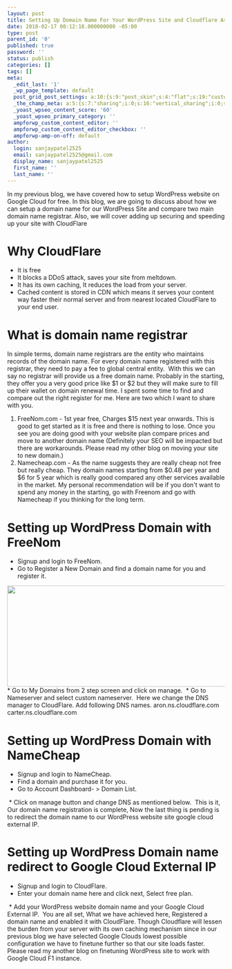```yaml
---
layout: post
title: Setting Up Domain Name For Your WordPress Site and Cloudflare As DNS Provider
date: 2018-02-17 00:12:18.000000000 -05:00
type: post
parent_id: '0'
published: true
password: ''
status: publish
categories: []
tags: []
meta:
  _edit_last: '1'
  _wp_page_template: default
  post_grid_post_settings: a:10:{s:9:"post_skin";s:4:"flat";s:19:"custom_thumb_source";s:91:"http://abyte.stream/wp-content/plugins/post-grid/assets/frontend/css/images/placeholder.png";s:17:"font_awesome_icon";s:0:"";s:23:"font_awesome_icon_color";s:7:"#737272";s:22:"font_awesome_icon_size";s:4:"50px";s:17:"custom_youtube_id";s:0:"";s:15:"custom_vimeo_id";s:0:"";s:21:"custom_dailymotion_id";s:0:"";s:14:"custom_mp3_url";s:0:"";s:20:"custom_soundcloud_id";s:0:"";}
  _the_champ_meta: a:5:{s:7:"sharing";i:0;s:16:"vertical_sharing";i:0;s:7:"counter";i:0;s:16:"vertical_counter";i:0;s:11:"fb_comments";i:0;}
  _yoast_wpseo_content_score: '60'
  _yoast_wpseo_primary_category: ''
  ampforwp_custom_content_editor: ''
  ampforwp_custom_content_editor_checkbox: ''
  ampforwp-amp-on-off: default
author:
  login: sanjaypatel2525
  email: sanjaypatel2525@gmail.com
  display_name: sanjaypatel2525
  first_name: ''
  last_name: ''
---
```

In my previous blog, we have covered how to setup WordPress website on Google Cloud for free.
In this blog, we are going to discuss about how we can setup a domain name for our WordPress Site and compare two main domain name registrar. Also, we will cover adding up securing and speeding up your site with CloudFlare
&nbsp;
# Why CloudFlare

* It is free
* It blocks a DDoS attack, saves your site from meltdown.
* It has its own caching, It reduces the load from your server.
* Cached content is stored in CDN which means it serves your content way faster their normal server and from nearest located CloudFlare to your end user.

# What is domain name registrar
In simple terms, domain name registrars are the entity who maintains records of the domain name. For every domain name registered with this registrar, they need to pay a fee to global central entity.  With this we can say no registrar will provide us a free domain name. Probably in the starting, they offer you a very good price like $1 or $2 but they will make sure to fill up their wallet on domain renewal time.
I spent some time to find and compare out the right register for me. Here are two which I want to share with you.
1. FreeNom.com - 1st year free, Charges $15 next year onwards.
This is good to get started as it is free and there is nothing to lose. Once you see you are doing good with your website plan compare prices and move to another domain name (Definitely your SEO will be impacted but there are workarounds. Please read my other blog on moving your site to new domain.)
2. Namecheap.com - As the name suggests they are really cheap not free but really cheap. They domain names starting from $0.48 per year and $6 for 5 year which is really good compared any other services available in the market.
My personal recommendation will be if you don't want to spend any money in the starting, go with Freenom and go with Namecheap if you thinking for the long term.

# Setting up WordPress Domain with FreeNom
* Signup and login to FreeNom.
* Go to Register a New Domain and find a domain name for you and register it.
<img class="alignnone wp-image-125 size-large" src="{{ site.baseurl }}/assets/Capture-1024x457.jpg" alt="" width="525" height="234" />
* Go to My Domains from 2 step screen and click on manage.
<img class="alignnone size-full wp-image-126" src="{{ site.baseurl }}/assets/img_5a876b6879f2f.png" alt="" />
* Go to Nameserver and select custom nameserver.  Here we change the DNS manager to CloudFlare.
Add following DNS names.  
aron.ns.cloudflare.com  
carter.ns.cloudflare.com  
<img class="alignnone size-full wp-image-127" src="{{ site.baseurl }}/assets/img_5a876c27a4870.png" alt="" />

# Setting up WordPress Domain with NameCheap
* Signup and login to NameCheap.
* Find a domain and purchase it for you.
* Go to Account Dashboard- &gt; Domain List.
<img class="alignnone size-full wp-image-128" src="{{ site.baseurl }}/assets/img_5a876ecc0807e.png" alt="" />
* Click on manage button and change DNS as mentioned below.
<img class="alignnone size-full wp-image-129" src="{{ site.baseurl }}/assets/img_5a876f309d143.png" alt="" />
This is it, Our domain name registration is complete, Now the last thing is pending is to redirect the domain name to our WordPress website site google cloud external IP.

# Setting up WordPress Domain name redirect to Google Cloud External IP
* Signup and login to CloudFlare.
* Enter your domain name here and click next, Select free plan.
<img class="alignnone size-full wp-image-130" src="{{ site.baseurl }}/assets/img_5a876ff97fd9e.png" alt="" />
* Add your WordPress website domain name and your Google Cloud External IP.
<img class="alignnone size-full wp-image-131" src="{{ site.baseurl }}/assets/img_5a8770a171bc7.png" alt="" />
You are all set, What we have achieved here,
Registered a domain name and enabled it with CloudFlare. Though Cloudflare will lessen the burden from your server with its own caching mechanism since in our previous blog we have selected Google Clouds lowest possible configuration we have to finetune further so that our site loads faster. Please read my another blog on finetuning WordPress site to work with Google Cloud F1 instance.